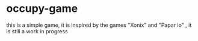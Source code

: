 # occupy-game
this is a simple game, it is inspired by the games "Xonix" and "Papar io" , it is still a work in progress
